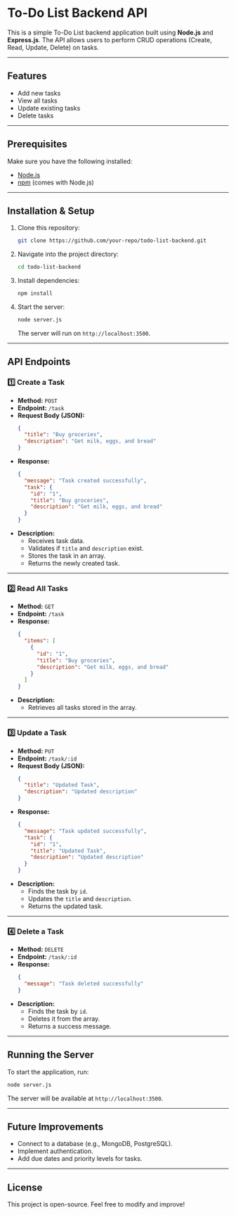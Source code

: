 # To-Do List Backend API

This is a simple To-Do List backend application built using **Node.js** and **Express.js**. The API allows users to perform CRUD operations (Create, Read, Update, Delete) on tasks.

---

## Features
- Add new tasks
- View all tasks
- Update existing tasks
- Delete tasks

---

## Prerequisites
Make sure you have the following installed:
- [Node.js](https://nodejs.org/)
- [npm](https://www.npmjs.com/) (comes with Node.js)

---

## Installation & Setup
1. Clone this repository:
   ```sh
   git clone https://github.com/your-repo/todo-list-backend.git
   ```
2. Navigate into the project directory:
   ```sh
   cd todo-list-backend
   ```
3. Install dependencies:
   ```sh
   npm install
   ```
4. Start the server:
   ```sh
   node server.js
   ```
   The server will run on `http://localhost:3500`.

---

## API Endpoints

### 1️⃣ Create a Task
- **Method:** `POST`
- **Endpoint:** `/task`
- **Request Body (JSON):**
  ```json
  {
    "title": "Buy groceries",
    "description": "Get milk, eggs, and bread"
  }
  ```
- **Response:**
  ```json
  {
    "message": "Task created successfully",
    "task": {
      "id": "1",
      "title": "Buy groceries",
      "description": "Get milk, eggs, and bread"
    }
  }
  ```
- **Description:**
  - Receives task data.
  - Validates if `title` and `description` exist.
  - Stores the task in an array.
  - Returns the newly created task.

---

### 2️⃣ Read All Tasks
- **Method:** `GET`
- **Endpoint:** `/task`
- **Response:**
  ```json
  {
    "items": [
      {
        "id": "1",
        "title": "Buy groceries",
        "description": "Get milk, eggs, and bread"
      }
    ]
  }
  ```
- **Description:**
  - Retrieves all tasks stored in the array.

---

### 3️⃣ Update a Task
- **Method:** `PUT`
- **Endpoint:** `/task/:id`
- **Request Body (JSON):**
  ```json
  {
    "title": "Updated Task",
    "description": "Updated description"
  }
  ```
- **Response:**
  ```json
  {
    "message": "Task updated successfully",
    "task": {
      "id": "1",
      "title": "Updated Task",
      "description": "Updated description"
    }
  }
  ```
- **Description:**
  - Finds the task by `id`.
  - Updates the `title` and `description`.
  - Returns the updated task.

---

### 4️⃣ Delete a Task
- **Method:** `DELETE`
- **Endpoint:** `/task/:id`
- **Response:**
  ```json
  {
    "message": "Task deleted successfully"
  }
  ```
- **Description:**
  - Finds the task by `id`.
  - Deletes it from the array.
  - Returns a success message.

---

## Running the Server
To start the application, run:
```sh
node server.js
```
The server will be available at `http://localhost:3500`.

---

## Future Improvements
- Connect to a database (e.g., MongoDB, PostgreSQL).
- Implement authentication.
- Add due dates and priority levels for tasks.

---

## License
This project is open-source. Feel free to modify and improve!

